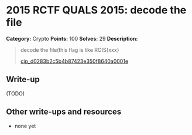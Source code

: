# 2015 RCTF QUALS 2015: decode the file

**Category:** Crypto
**Points:** 100
**Solves:** 29
**Description:**

> decode the file(this flag is like ROIS{xxx}
> 
> 
> [cip_d0283b2c5b4b87423e350f8640a0001e](./cip_d0283b2c5b4b87423e350f8640a0001e)


## Write-up

(TODO)

## Other write-ups and resources

* none yet
